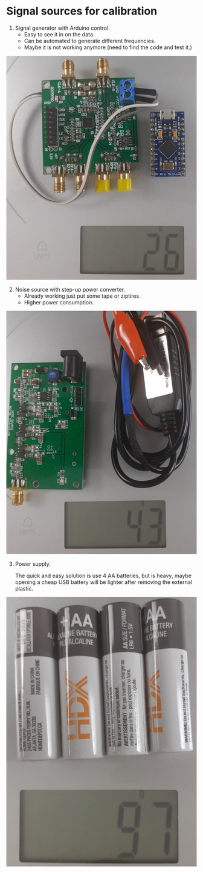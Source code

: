 # Signal sources for calibration

1. Signal generator with Arduino control.
    * Easy to see it in on the data.
    * Can be automated to generate different frequencies.
    * Maybe it is not working anymore (need to find the
        code and test it.)

![Signal generator](SignalGenerator.jpg)

2. Noise source with step-up power converter.
    * Already working just put some tape or ziptires.
    * Higher power consumption.

![Noise Source](NoiseSource.jpg)

3. Power supply.

    The quick and easy solution is use 4 AA batteries, but is
    heavy, maybe opening a cheap USB battery will be lighter
    after removing the external plastic.

![AA batteries](Batteries.jpg)